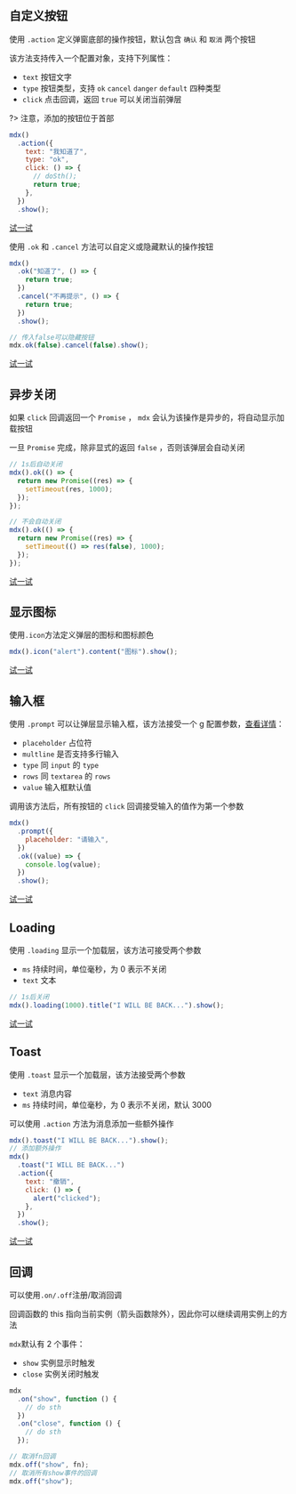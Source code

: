 ## 自定义按钮

使用 `.action` 定义弹窗底部的操作按钮，默认包含 `确认` 和 `取消` 两个按钮

该方法支持传入一个配置对象，支持下列属性：

- `text` 按钮文字
- `type` 按钮类型，支持 `ok` `cancel` `danger` `default` 四种类型
- `click` 点击回调，返回 `true` 可以关闭当前弹层

?> 注意，添加的按钮位于首部

```js
mdx()
  .action({
    text: "我知道了",
    type: "ok",
    click: () => {
      // doSth();
      return true;
    },
  })
  .show();
```

<a href='javascript:; ' onclick="mdx().content('自定义按钮').action({text:'我知道了', type:'ok'}).show()">试一试</a>

使用 `.ok` 和 `.cancel` 方法可以自定义或隐藏默认的操作按钮

```js
mdx()
  .ok("知道了", () => {
    return true;
  })
  .cancel("不再提示", () => {
    return true;
  })
  .show();

// 传入false可以隐藏按钮
mdx.ok(false).cancel(false).show();
```

<a href='javascript:; ' onclick="mdx().content('自定义默认按钮').ok('我知道了').cancel(false).show()">试一试</a>

## 异步关闭

如果 `click` 回调返回一个 `Promise` ， `mdx` 会认为该操作是异步的，将自动显示加载按钮

一旦 `Promise` 完成，除非显式的返回 `false` ，否则该弹层会自动关闭

```js
// 1s后自动关闭
mdx().ok(() => {
  return new Promise((res) => {
    setTimeout(res, 1000);
  });
});

// 不会自动关闭
mdx().ok(() => {
  return new Promise((res) => {
    setTimeout(() => res(false), 1000);
  });
});
```

<a href='javascript:; ' onclick="demo.asyncModal()">试一试</a>

## 显示图标

使用`.icon`方法定义弹层的图标和图标颜色

```js
mdx().icon("alert").content("图标").show();
```

<a href='javascript:; ' onclick="mdx().icon('alert').content('图标').show()">试一试</a>

## 输入框

使用 `.prompt` 可以让弹层显示输入框，该方法接受一个 g 配置参数，[查看详情](api?id=actionopt-object)：

- `placeholder` 占位符
- `multline` 是否支持多行输入
- `type` 同 `input` 的 `type`
- `rows` 同 `textarea` 的 `rows`
- `value` 输入框默认值

调用该方法后，所有按钮的 `click` 回调接受输入的值作为第一个参数

```js
mdx()
  .prompt({
    placeholder: "请输入",
  })
  .ok((value) => {
    console.log(value);
  })
  .show();
```

<a href='javascript:; ' onclick="demo.prompt()">试一试</a>

## Loading

使用 `.loading` 显示一个加载层，该方法可接受两个参数

- `ms` 持续时间，单位毫秒，为 0 表示不关闭
- `text` 文本

```js
// 1s后关闭
mdx().loading(1000).title("I WILL BE BACK...").show();
```

<a href='javascript:; ' onclick="mdx().loading(1000).title('I WILL BE BACK... ').shadowType('light').show()">试一试</a>

## Toast

使用 `.toast` 显示一个加载层，该方法接受两个参数

- `text` 消息内容
- `ms` 持续时间，单位毫秒，为 0 表示不关闭，默认 3000

可以使用 `.action` 方法为消息添加一些额外操作

```js
mdx().toast("I WILL BE BACK...").show();
// 添加额外操作
mdx()
  .toast("I WILL BE BACK...")
  .action({
    text: "撤销",
    click: () => {
      alert("clicked");
    },
  })
  .show();
```

<a href='javascript:; ' onclick="mdx().toast('I WILL BE BACK... ',100000).action({text:'撤销',click:()=>alert('clicked')}).show()">试一试</a>

## 回调

可以使用`.on/.off`注册/取消回调

回调函数的 this 指向当前实例（箭头函数除外），因此你可以继续调用实例上的方法

`mdx`默认有 2 个事件：

- `show` 实例显示时触发
- `close` 实例关闭时触发

```js
mdx
  .on("show", function () {
    // do sth
  })
  .on("close", function () {
    // do sth
  });

// 取消fn回调
mdx.off("show", fn);
// 取消所有show事件的回调
mdx.off("show");
```
